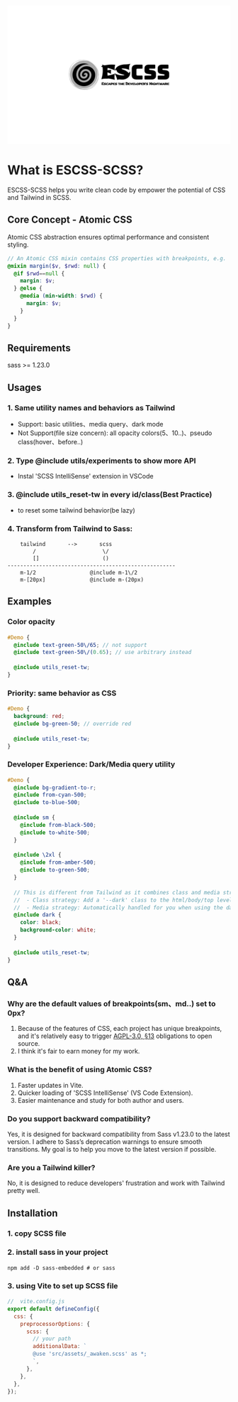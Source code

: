 ![logo](/src/assets/logo.png)

# What is ESCSS-SCSS?

ESCSS-SCSS helps you write clean code by empower the potential of CSS and Tailwind in SCSS.

## Core Concept - Atomic CSS

Atomic CSS abstraction ensures optimal performance and consistent styling.

```scss
// An Atomic CSS mixin contains CSS properties with breakpoints, e.g.
@mixin margin($v, $rwd: null) {
  @if $rwd==null {
    margin: $v;
  } @else {
    @media (min-width: $rwd) {
      margin: $v;
    }
  }
}
```

## Requirements

sass >= 1.23.0

## Usages

### 1. Same utility names and behaviors as Tailwind

- Support: basic utilities、media query、dark mode
- Not Support(file size concern): all opacity colors(5、10..)、pseudo class(hover、before..)

### 2. Type @include utils/experiments to show more API

- Instal 'SCSS IntelliSense' extension in VSCode

### 3. @include utils_reset-tw in every id/class(Best Practice)

- to reset some tailwind behavior(be lazy)

### 4. Transform from Tailwind to Sass:

```
    tailwind       -->       scss
        /                     \/
        []                    ()
-----------------------------------------------------
    m-1/2                 @include m-1\/2
    m-[20px]              @include m-(20px)
```

## Examples

### Color opacity

```scss
#Demo {
  @include text-green-50\/65; // not support
  @include text-green-50\/(0.65); // use arbitrary instead

  @include utils_reset-tw;
}
```

### Priority: same behavior as CSS

```scss
#Demo {
  background: red;
  @include bg-green-50; // override red

  @include utils_reset-tw;
}
```

### Developer Experience: Dark/Media query utility

```scss
#Demo {
  @include bg-gradient-to-r;
  @include from-cyan-500;
  @include to-blue-500;

  @include sm {
    @include from-black-500;
    @include to-white-500;
  }

  @include \2xl {
    @include from-amber-500;
    @include to-green-500;
  }

  // This is different from Tailwind as it combines class and media strategies:
  //  - Class strategy: Add a '--dark' class to the html/body/top level, and toggle the class using JavaScript.
  //  - Media strategy: Automatically handled for you when using the dark utility. Only be triggered if the user has set their browser to dark mode.
  @include dark {
    color: black;
    background-color: white;
  }

  @include utils_reset-tw;
}
```

## Q&A

### Why are the default values of breakpoints(sm、md..) set to 0px?

1. Because of the features of CSS, each project has unique breakpoints, and it's relatively easy to trigger [AGPL-3.0, §13](https://www.gnu.org/licenses/agpl-3.0.en.html) obligations to open source.
2. I think it's fair to earn money for my work.

### What is the benefit of using Atomic CSS?

1. Faster updates in Vite.
2. Quicker loading of 'SCSS IntelliSense' (VS Code Extension).
3. Easier maintenance and study for both author and users.

### Do you support backward compatibility?

Yes, it is designed for backward compatibility from Sass v1.23.0 to the latest version. I adhere to Sass’s deprecation warnings to ensure smooth transitions. My goal is to help you move to the latest version if possible.

### Are you a Tailwind killer?

No, it is designed to reduce developers' frustration and work with Tailwind pretty well.

## Installation

### 1. copy SCSS file

### 2. install sass in your project

```shell
npm add -D sass-embedded # or sass
```

### 3. using Vite to set up SCSS file

```js
//  vite.config.js
export default defineConfig({
  css: {
    preprocessorOptions: {
      scss: {
        // your path
        additionalData: `
        @use 'src/assets/_awaken.scss' as *;
        `,
      },
    },
  },
});
```
